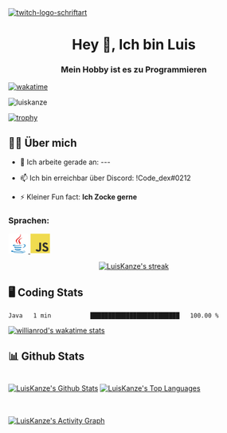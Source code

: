 
<a href="https://fontmeme.com/de/twitch-logo-schriftart/"><img src="https://fontmeme.com/permalink/211101/f3cbd6c7cf2ed323eaab488aa7278db5.png" align="center" alt="twitch-logo-schriftart" border="0"></a>
<h1 align="center">Hey 👋, Ich bin Luis</h1>
<h3 align="center">Mein Hobby ist es zu Programmieren</h3>

[![wakatime](https://wakatime.com/badge/user/3bb27139-bde3-41dd-888c-96d97966e645.svg)](https://wakatime.com/@3bb27139-bde3-41dd-888c-96d97966e645)
<p align="left"> <img src="https://komarev.com/ghpvc/?username=luiskanze&label=Profile%20views&color=0e75b6&style=flat" alt="luiskanze" /> </p>

[![trophy](https://github-profile-trophy.vercel.app/?username=luiskanze&theme=onedark)](https://github.com/ryo-ma/github-profile-trophy)

## 🙋‍♂️ Über mich

- 🔭 Ich arbeite gerade an: ---

- 📫 Ich bin erreichbar über Discord: !Code_dex#0212

- ⚡ Kleiner Fun fact: **Ich Zocke gerne**

<h3 align="left">Sprachen:</h3>
<p align="left"> <a href="https://www.java.com" target="_blank"> <img src="https://raw.githubusercontent.com/devicons/devicon/master/icons/java/java-original.svg" alt="java" width="40" height="40"/> </a> <a href="https://developer.mozilla.org/en-US/docs/Web/JavaScript" target="_blank"> <img src="https://raw.githubusercontent.com/devicons/devicon/master/icons/javascript/javascript-original.svg" alt="javascript" width="40" height="40"/> </a> </p>

<p align="center">
    <a href="https://github.com/SubhamRaoniar28/github-readme-streak-stats">
        <img title="Die Stats Streak von mein Profil" alt="LuisKanze's streak" src="https://github-readme-streak-stats.herokuapp.com/?user=LuisKanze&theme=black-ice&hide_border=true&stroke=0000&background=060A0CD0"/>
    </a>
</p>

## 🖥️ Coding Stats
<!--START_SECTION:waka-->
```text
Java   1 min           █████████████████████████   100.00 % 
```
<!--END_SECTION:waka-->
[![willianrod's wakatime stats](https://github-readme-stats.vercel.app/api/wakatime?username=LuisKanze&layout=compact&theme=react&hide_border=true&bg_color=0D1117)](https://github.com/anuraghazra/github-readme-stats)


## 📊 Github Stats


  <br/>
    <a href="https://github.com/SubhamRaoniar28/github-readme-stats"><img alt="LuisKanze's Github Stats" src="https://github-readme-stats.vercel.app/api?username=LuisKanze&show_icons=true&count_private=true&theme=react&hide_border=true&bg_color=0D1117" /></a>
  <a href="https://github.com/SubhamRaoniar28/github-readme-stats"><img alt="LuisKanze's Top Languages" src="https://github-readme-stats.vercel.app/api/top-langs/?username=LuisKanze&langs_count=8&count_private=true&layout=compact&theme=react&hide_border=true&bg_color=0D1117" /></a>
  <br/>


<br/>
<br/>

<a href="https://github.com/SubhamRaoniar28/github-readme-activity-graph"><img alt="LuisKanze's Activity Graph" src="https://activity-graph.herokuapp.com/graph?username=LuisKanze&bg_color=0D1117&color=5BCDEC&line=5BCDEC&point=FFFFFF&hide_border=true" /></a>

<br/>
<br/>





